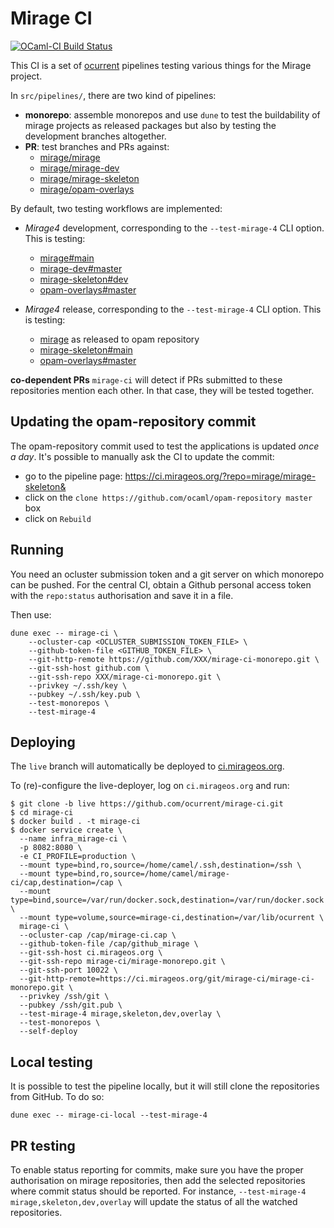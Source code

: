 # Mirage CI
[![OCaml-CI Build Status](https://img.shields.io/endpoint?url=https%3A%2F%2Focaml.ci.dev%2Fbadge%2Focurrent%2Fmirage-ci%2Fmain&logo=ocaml)](https://ocaml.ci.dev/github/ocurrent/mirage-ci)

This CI is a set of [ocurrent](https://github.com/ocurrent/ocurrent)
pipelines testing various things for the Mirage project.

In `src/pipelines/`, there are two kind of pipelines:

- **monorepo**: assemble monorepos and use `dune` to test the
  buildability of mirage projects as released packages but also by
  testing the development branches altogether.
- **PR**: test branches and PRs against:
  - [mirage/mirage](https://github.com/mirage/mirage)
  - [mirage/mirage-dev](https://github.com/mirage/mirage-dev)
  - [mirage/mirage-skeleton](https://github.com/mirage/mirage-skeleton)
  - [mirage/opam-overlays](https://github.com/mirage/opam-overlays)

By default, two testing workflows are implemented:
- *Mirage4* development, corresponding to the `--test-mirage-4` CLI option. This is testing:
  - [mirage#main](https://github.com/mirage/mirage)
  - [mirage-dev#master](https://github.com/mirage/mirage-dev)
  - [mirage-skeleton#dev](https://github.com/mirage/mirage-skeleton/tree/dev)
  - [opam-overlays#master](https://github.com/mirage/opam-overlays)

- *Mirage4* release, corresponding to the `--test-mirage-4` CLI option. This is testing:
  - [mirage](https://github.com/mirage/mirage) as released to opam repository
  - [mirage-skeleton#main](https://github.com/mirage/mirage-skeleton/)
  - [opam-overlays#master](https://github.com/mirage/opam-overlays)

**co-dependent PRs** `mirage-ci` will detect if PRs submitted to these
repositories mention each other. In that case, they will be
tested together.

## Updating the opam-repository commit

The opam-repository commit used to test the applications is updated *once a day*.
It's possible to manually ask the CI to update the commit:
- go to the pipeline page: https://ci.mirageos.org/?repo=mirage/mirage-skeleton&
- click on the `clone https://github.com/ocaml/opam-repository master` box
- click on `Rebuild`

## Running

You need an ocluster submission token and a git server on which
monorepo can be pushed. For the central CI, obtain a Github personal
access token with the `repo:status` authorisation and save it in a
file.

Then use:
```
dune exec -- mirage-ci \
    --ocluster-cap <OCLUSTER_SUBMISSION_TOKEN_FILE> \
    --github-token-file <GITHUB_TOKEN_FILE> \
    --git-http-remote https://github.com/XXX/mirage-ci-monorepo.git \
    --git-ssh-host github.com \
    --git-ssh-repo XXX/mirage-ci-monorepo.git \
    --privkey ~/.ssh/key \
    --pubkey ~/.ssh/key.pub \
    --test-monorepos \
    --test-mirage-4
```

## Deploying

The `live` branch will automatically be deployed to
[ci.mirageos.org](https://ci.mirageos.org/).

To (re)-configure the live-deployer, log on `ci.mirageos.org` and run:

```
$ git clone -b live https://github.com/ocurrent/mirage-ci.git
$ cd mirage-ci
$ docker build . -t mirage-ci
$ docker service create \
  --name infra_mirage-ci \
  -p 8082:8080 \
  -e CI_PROFILE=production \
  --mount type=bind,ro,source=/home/camel/.ssh,destination=/ssh \
  --mount type=bind,ro,source=/home/camel/mirage-ci/cap,destination=/cap \
  --mount type=bind,source=/var/run/docker.sock,destination=/var/run/docker.sock \
  --mount type=volume,source=mirage-ci,destination=/var/lib/ocurrent \
  mirage-ci \
  --ocluster-cap /cap/mirage-ci.cap \
  --github-token-file /cap/github_mirage \
  --git-ssh-host ci.mirageos.org \
  --git-ssh-repo mirage-ci/mirage-monorepo.git \
  --git-ssh-port 10022 \
  --git-http-remote=https://ci.mirageos.org/git/mirage-ci/mirage-ci-monorepo.git \
  --privkey /ssh/git \
  --pubkey /ssh/git.pub \
  --test-mirage-4 mirage,skeleton,dev,overlay \
  --test-monorepos \
  --self-deploy
```

## Local testing

It is possible to test the pipeline locally, but it will still clone
the repositories from GitHub. To do so:

```
dune exec -- mirage-ci-local --test-mirage-4
```

## PR testing

To enable status reporting for commits, make sure you have the proper
authorisation on mirage repositories, then add the selected
repositories where commit status should be reported. For instance,
`--test-mirage-4 mirage,skeleton,dev,overlay` will update the status
of all the watched repositories.
